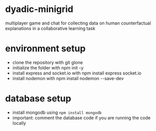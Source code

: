 # dyadic-minigrid
multiplayer game and chat for collecting data on human counterfactual explanations in a collaborative learning task

# environment setup
* clone the repository with git glone
* initialize the folder with npm init -y
* install express and socket.io with npm install express socket.io
* install nodemon with npm install nodemon --save-dev


# database setup
* install mongodb using <code>npm install mongodb</code>
* important: comment the database code if you are running the code locally
